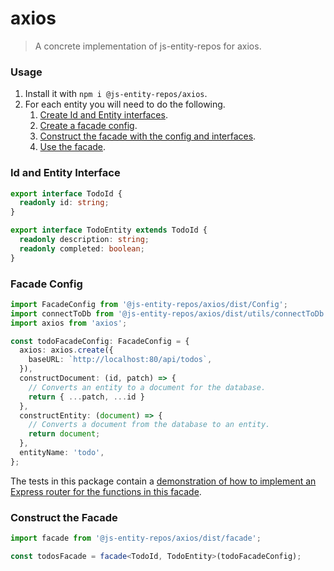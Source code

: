 # axios
> A concrete implementation of js-entity-repos for axios.

### Usage
1. Install it with `npm i @js-entity-repos/axios`.
1. For each entity you will need to do the following.
    1. [Create Id and Entity interfaces](#id-and-entity-interface).
    1. [Create a facade config](#facade-config).
    1. [Construct the facade with the config and interfaces](#calling-the-facade).
    1. [Use the facade](https://github.com/js-entity-repos/core/blob/master/docs/facade.md).

### Id and Entity Interface

```ts
export interface TodoId {
  readonly id: string;
}

export interface TodoEntity extends TodoId {
  readonly description: string;
  readonly completed: boolean;
}
```

### Facade Config

```ts
import FacadeConfig from '@js-entity-repos/axios/dist/Config';
import connectToDb from '@js-entity-repos/axios/dist/utils/connectToDb';
import axios from 'axios';

const todoFacadeConfig: FacadeConfig = {
  axios: axios.create({
    baseURL: `http://localhost:80/api/todos`,
  }),
  constructDocument: (id, patch) => {
    // Converts an entity to a document for the database.
    return { ...patch, ...id }
  },
  constructEntity: (document) => {
    // Converts a document from the database to an entity.
    return document;
  },
  entityName: 'todo',
};
```

The tests in this package contain a [demonstration of how to implement an Express router for the functions in this facade](./utils/express).

### Construct the Facade

```ts
import facade from '@js-entity-repos/axios/dist/facade';

const todosFacade = facade<TodoId, TodoEntity>(todoFacadeConfig);
```
